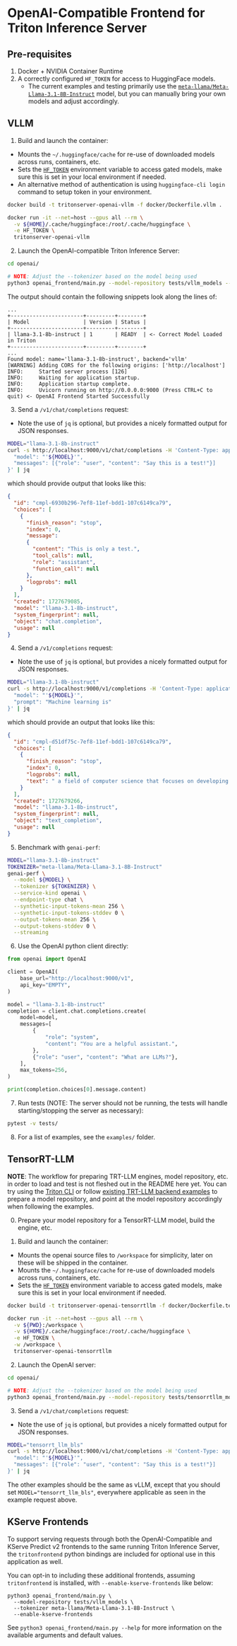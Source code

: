 # OpenAI-Compatible Frontend for Triton Inference Server

## Pre-requisites

1. Docker + NVIDIA Container Runtime
2. A correctly configured `HF_TOKEN` for access to HuggingFace models.
    - The current examples and testing primarily use the
      [`meta-llama/Meta-Llama-3.1-8B-Instruct`](https://huggingface.co/meta-llama/Meta-Llama-3.1-8B-Instruct)
      model, but you can manually bring your own models and adjust accordingly.

## VLLM

1. Build and launch the container:
  - Mounts the `~/.huggingface/cache` for re-use of downloaded models across runs, containers, etc.
  - Sets the [`HF_TOKEN`](https://huggingface.co/docs/huggingface_hub/en/package_reference/environment_variables#hftoken) environment variable to
    access gated models, make sure this is set in your local environment if needed.
  - An alternative method of authentication is using `huggingface-cli login` command to setup token in your environment.

```bash
docker build -t tritonserver-openai-vllm -f docker/Dockerfile.vllm .

docker run -it --net=host --gpus all --rm \
  -v ${HOME}/.cache/huggingface:/root/.cache/huggingface \
  -e HF_TOKEN \
  tritonserver-openai-vllm
```

2. Launch the OpenAI-compatible Triton Inference Server:
```bash
cd openai/

# NOTE: Adjust the --tokenizer based on the model being used
python3 openai_frontend/main.py --model-repository tests/vllm_models --tokenizer meta-llama/Meta-Llama-3.1-8B-Instruct
```
The output should contain the following snippets look along the lines of:
```
...
+-----------------------+---------+--------+
| Model                 | Version | Status |
+-----------------------+---------+--------+
| llama-3.1-8b-instruct | 1       | READY  | <- Correct Model Loaded in Triton
+-----------------------+---------+--------+
...
Found model: name='llama-3.1-8b-instruct', backend='vllm'
[WARNING] Adding CORS for the following origins: ['http://localhost']
INFO:     Started server process [126]
INFO:     Waiting for application startup.
INFO:     Application startup complete.
INFO:     Uvicorn running on http://0.0.0.0:9000 (Press CTRL+C to quit) <- OpenAI Frontend Started Successfully
```


3. Send a `/v1/chat/completions` request:
  - Note the use of `jq` is optional, but provides a nicely formatted output for JSON responses.
```bash
MODEL="llama-3.1-8b-instruct"
curl -s http://localhost:9000/v1/chat/completions -H 'Content-Type: application/json' -d '{
  "model": "'${MODEL}'",
  "messages": [{"role": "user", "content": "Say this is a test!"}]
}' | jq
```
which should provide output that looks like this:
```json
{
  "id": "cmpl-6930b296-7ef8-11ef-bdd1-107c6149ca79",
  "choices": [
    {
      "finish_reason": "stop",
      "index": 0,
      "message":
      {
        "content": "This is only a test.",
        "tool_calls": null,
        "role": "assistant",
        "function_call": null
      },
      "logprobs": null
    }
  ],
  "created": 1727679085,
  "model": "llama-3.1-8b-instruct",
  "system_fingerprint": null,
  "object": "chat.completion",
  "usage": null
}
```

4. Send a `/v1/completions` request:
  - Note the use of `jq` is optional, but provides a nicely formatted output for JSON responses.
```bash
MODEL="llama-3.1-8b-instruct"
curl -s http://localhost:9000/v1/completions -H 'Content-Type: application/json' -d '{
  "model": "'${MODEL}'",
  "prompt": "Machine learning is"
}' | jq
```
which should provide an output that looks like this:
```json
{
  "id": "cmpl-d51df75c-7ef8-11ef-bdd1-107c6149ca79",
  "choices": [
    {
      "finish_reason": "stop",
      "index": 0,
      "logprobs": null,
      "text": " a field of computer science that focuses on developing algorithms that allow computers to learn from"
    }
  ],
  "created": 1727679266,
  "model": "llama-3.1-8b-instruct",
  "system_fingerprint": null,
  "object": "text_completion",
  "usage": null
}
```

5. Benchmark with `genai-perf`:
```bash
MODEL="llama-3.1-8b-instruct"
TOKENIZER="meta-llama/Meta-Llama-3.1-8B-Instruct"
genai-perf \
  --model ${MODEL} \
  --tokenizer ${TOKENIZER} \
  --service-kind openai \
  --endpoint-type chat \
  --synthetic-input-tokens-mean 256 \
  --synthetic-input-tokens-stddev 0 \
  --output-tokens-mean 256 \
  --output-tokens-stddev 0 \
  --streaming
```

6. Use the OpenAI python client directly:
```python
from openai import OpenAI

client = OpenAI(
    base_url="http://localhost:9000/v1",
    api_key="EMPTY",
)

model = "llama-3.1-8b-instruct"
completion = client.chat.completions.create(
    model=model,
    messages=[
        {
            "role": "system",
            "content": "You are a helpful assistant.",
        },
        {"role": "user", "content": "What are LLMs?"},
    ],
    max_tokens=256,
)

print(completion.choices[0].message.content)
```

7. Run tests (NOTE: The server should not be running, the tests will handle starting/stopping the server as necessary):
```bash
pytest -v tests/
```

8. For a list of examples, see the `examples/` folder.

## TensorRT-LLM

**NOTE**: The workflow for preparing TRT-LLM engines, model repository, etc. in order to
load and test is not fleshed out in the README here yet. You can try using the [Triton CLI](https://github.com/triton-inference-server/triton_cli/)
or follow [existing TRT-LLM backend examples](https://github.com/triton-inference-server/tutorials/blob/main/Popular_Models_Guide/Llama2/trtllm_guide.md#infer-with-tensorrt-llm-backend) to prepare a model repository, and point
at the model repository accordingly when following the examples.

0. Prepare your model repository for a TensorRT-LLM model, build the engine, etc.

1. Build and launch the container:
  - Mounts the openai source files to `/workspace` for simplicity, later on these will be shipped in the container.
  - Mounts the `~/.huggingface/cache` for re-use of downloaded models across runs, containers, etc.
  - Sets the [`HF_TOKEN`](https://huggingface.co/docs/huggingface_hub/en/package_reference/environment_variables#hftoken) environment variable to
    access gated models, make sure this is set in your local environment if needed.

```bash
docker build -t tritonserver-openai-tensorrtllm -f docker/Dockerfile.tensorrtllm ./docker

docker run -it --net=host --gpus all --rm \
  -v ${PWD}:/workspace \
  -v ${HOME}/.cache/huggingface:/root/.cache/huggingface \
  -e HF_TOKEN \
  -w /workspace \
  tritonserver-openai-tensorrtllm
```

2. Launch the OpenAI server:
```bash
cd openai/

# NOTE: Adjust the --tokenizer based on the model being used
python3 openai_frontend/main.py --model-repository tests/tensorrtllm_models --tokenizer meta-llama/Meta-Llama-3.1-8B-Instruct
```

3. Send a `/v1/chat/completions` request:
  - Note the use of `jq` is optional, but provides a nicely formatted output for JSON responses.
```bash
MODEL="tensorrt_llm_bls"
curl -s http://localhost:9000/v1/chat/completions -H 'Content-Type: application/json' -d '{
  "model": "'${MODEL}'",
  "messages": [{"role": "user", "content": "Say this is a test!"}]
}' | jq
```

The other examples should be the same as vLLM, except that you should set `MODEL="tensorrt_llm_bls"`,
everywhere applicable as seen in the example request above.

## KServe Frontends

To support serving requests through both the OpenAI-Compatible and
KServe Predict v2 frontends to the same running Triton Inference Server,
the `tritonfrontend` python bindings are included for optional use in this
application as well.

You can opt-in to including these additional frontends, assuming `tritonfrontend`
is installed, with `--enable-kserve-frontends` like below:

```
python3 openai_frontend/main.py \
  --model-repository tests/vllm_models \
  --tokenizer meta-llama/Meta-Llama-3.1-8B-Instruct \
  --enable-kserve-frontends
```

See `python3 openai_frontend/main.py --help` for more information on the
available arguments and default values.
